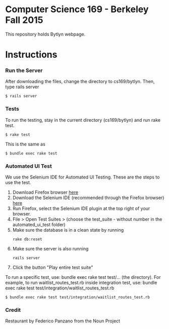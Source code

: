# Computer Science 169 - Berkeley Fall 2015

This repository holds Bytlyn webpage.



# Instructions

### Run the Server
After downloading the files, change the directory to cs169/bytlyn. Then, type rails server
```
$ rails server
```

### Tests
To run the testing, stay in the current directory (cs169/bytlyn) and run rake test.
```
$ rake test
```

This is the same as 
```
$ bundle exec rake test
```

### Automated UI Test
We use the Selenium IDE for Automated UI Testing. These are the steps to use the test.
1. Download Firefox browser [here](https://www.mozilla.org/en-US/firefox/new/?utm_source=google&utm_medium=paidsearch&utm_campaign=sem2015Q4&utm_content=brand)
2. Download the Selenium IDE (recommended through the Firefox browser) [here](http://release.seleniumhq.org/selenium-ide/2.9.0/selenium-ide-2.9.0.xpi)
3. Run Firefox, select the Selenium IDE plugin at the top right of your browser.
4. File > Open Test Suites > (choose the test_suite - without number in the automated_ui_test folder)
5. Make sure the database is in a clean state by running
    ```
    rake db:reset
    ```
6. Make sure the server is also running
    ```
    rails server
    ```
7. Click the button "Play entire test suite"



To run a specific test, use: bundle exec rake test test/... (the directory). For example, to run waitlist_routes_test.rb inside integration test, use: bundle exec rake test test/integration/waitlist_routes_test.rb

```
$ bundle exec rake test test/integration/waitlist_routes_test.rb
```

### Credit

<icon> Restaurant by Federico Panzano from the Noun Project
